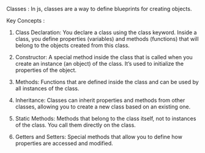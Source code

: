 Classes :
     In js, classes are a way to define blueprints for creating objects.


Key Concepts :

1) Class Declaration:
     You declare a class using the class keyword.
     Inside a class, you define properties (variables) and methods (functions) that will belong to the objects created from this class.

2) Constructor:
     A special method inside the class that is called when you create an instance (an object) of the class.
     It’s used to initialize the properties of the object.

3) Methods:
     Functions that are defined inside the class and can be used by all instances of the class.

4) Inheritance:
     Classes can inherit properties and methods from other classes, allowing you to create a new class based on an existing one.

5) Static Methods:
     Methods that belong to the class itself, not to instances of the class. You call them directly on the class.

6) Getters and Setters:
     Special methods that allow you to define how properties are accessed and modified.
